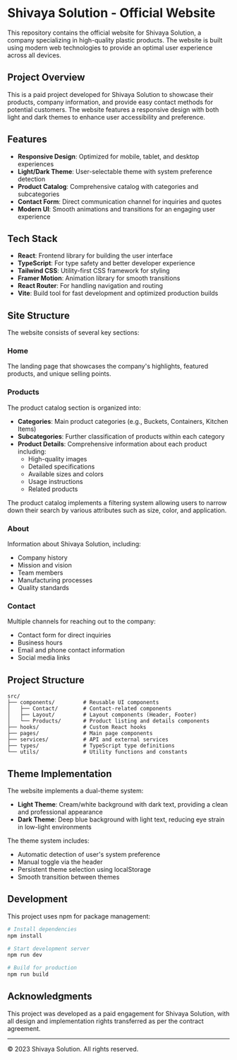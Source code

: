# Shivaya Solution - Official Website

This repository contains the official website for Shivaya Solution, a company specializing in high-quality plastic products. The website is built using modern web technologies to provide an optimal user experience across all devices.

## Project Overview

This is a paid project developed for Shivaya Solution to showcase their products, company information, and provide easy contact methods for potential customers. The website features a responsive design with both light and dark themes to enhance user accessibility and preference.

## Features

- **Responsive Design**: Optimized for mobile, tablet, and desktop experiences
- **Light/Dark Theme**: User-selectable theme with system preference detection
- **Product Catalog**: Comprehensive catalog with categories and subcategories
- **Contact Form**: Direct communication channel for inquiries and quotes
- **Modern UI**: Smooth animations and transitions for an engaging user experience

## Tech Stack

- **React**: Frontend library for building the user interface
- **TypeScript**: For type safety and better developer experience
- **Tailwind CSS**: Utility-first CSS framework for styling
- **Framer Motion**: Animation library for smooth transitions
- **React Router**: For handling navigation and routing
- **Vite**: Build tool for fast development and optimized production builds

## Site Structure

The website consists of several key sections:

### Home
The landing page that showcases the company's highlights, featured products, and unique selling points.

### Products
The product catalog section is organized into:

- **Categories**: Main product categories (e.g., Buckets, Containers, Kitchen Items)
- **Subcategories**: Further classification of products within each category
- **Product Details**: Comprehensive information about each product including:
  - High-quality images
  - Detailed specifications
  - Available sizes and colors
  - Usage instructions
  - Related products

The product catalog implements a filtering system allowing users to narrow down their search by various attributes such as size, color, and application.

### About
Information about Shivaya Solution, including:
- Company history
- Mission and vision
- Team members
- Manufacturing processes
- Quality standards

### Contact
Multiple channels for reaching out to the company:
- Contact form for direct inquiries
- Business hours
- Email and phone contact information
- Social media links

## Project Structure

```
src/
├── components/         # Reusable UI components
│   ├── Contact/        # Contact-related components
│   ├── Layout/         # Layout components (Header, Footer)
│   └── Products/       # Product listing and details components
├── hooks/              # Custom React hooks
├── pages/              # Main page components
├── services/           # API and external services
├── types/              # TypeScript type definitions
└── utils/              # Utility functions and constants
```

## Theme Implementation

The website implements a dual-theme system:

- **Light Theme**: Cream/white background with dark text, providing a clean and professional appearance
- **Dark Theme**: Deep blue background with light text, reducing eye strain in low-light environments

The theme system includes:
- Automatic detection of user's system preference
- Manual toggle via the header
- Persistent theme selection using localStorage
- Smooth transition between themes

## Development

This project uses npm for package management:

```bash
# Install dependencies
npm install

# Start development server
npm run dev

# Build for production
npm run build
```

## Acknowledgments

This project was developed as a paid engagement for Shivaya Solution, with all design and implementation rights transferred as per the contract agreement.

---

© 2023 Shivaya Solution. All rights reserved.

